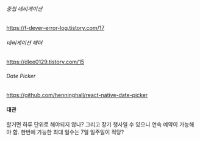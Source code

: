 ###### 중첩 네비게이션
https://f-dever-error-log.tistory.com/17

###### 네비게이션 헤더
https://dlee0129.tistory.com/15

###### Date Picker
https://github.com/henninghall/react-native-date-picker

#### 대관
할거면 하루 단위로 해야되지 않나?
그리고 장기 행사일 수 있으니 연속 예약이 가능해야 함. 한번에 가능한 최대 일수는 7일 일주일이 적당?